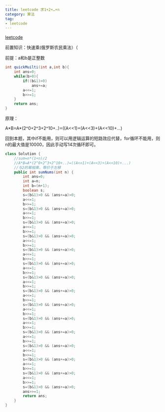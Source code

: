 ```yaml
---
title: leetcode 求1+2+…+n
category: 算法
tag:
- leetcode
---
```


[leetcode](https://leetcode-cn.com/problems/qiu-12n-lcof/)

前置知识：快速乘(俄罗斯农民乘法）（

前提：a和b是正整数

```java
int quickMuilti(int a,int b){
    int ans=0;
    while(b>0){
        if((b&1)>0)
            ans+=a;
        a<<=1;
        b>>=1;
    }
    return ans;
}
```



原理：

A\*B=A\*(2^0+2^3+2^10+..)=((A<<1)+(A<<3)+(A<<10)+...)



回到本题，其中if不能用，则可以用逻辑运算的短路效应代替，for循环不能用，则n的最大值是10000，因此手动写14次循环即可。

```java
class Solution {
    //sum=n*(1+n)/2
    //A*B=A*(2^0+2^3+2^10+..)=((A<<1)+(A<<3)+(A<<10)+...)
    //与2的幂相乘，等价于左移
    public int sumNums(int n) {
        int ans=0;
        int a=n;
        int b=(n+1);
        boolean s;
        s=(b&1)>0 && (ans+=a)>0;
        a<<=1;
        b>>=1;
        s=(b&1)>0 && (ans+=a)>0;
        a<<=1;
        b>>=1;
        s=(b&1)>0 && (ans+=a)>0;
        a<<=1;
        b>>=1;
        s=(b&1)>0 && (ans+=a)>0;
        a<<=1;
        b>>=1;
        s=(b&1)>0 && (ans+=a)>0;
        a<<=1;
        b>>=1;
        s=(b&1)>0 && (ans+=a)>0;
        a<<=1;
        b>>=1;
        s=(b&1)>0 && (ans+=a)>0;
        a<<=1;
        b>>=1;
        s=(b&1)>0 && (ans+=a)>0;
        a<<=1;
        b>>=1;
        s=(b&1)>0 && (ans+=a)>0;
        a<<=1;
        b>>=1;
        s=(b&1)>0 && (ans+=a)>0;
        a<<=1;
        b>>=1;
        s=(b&1)>0 && (ans+=a)>0;
        a<<=1;
        b>>=1;
        s=(b&1)>0 && (ans+=a)>0;
        a<<=1;
        b>>=1;
        s=(b&1)>0 && (ans+=a)>0;
        a<<=1;
        b>>=1;
        s=(b&1)>0 && (ans+=a)>0;
        a<<=1;
        b>>=1;
        s=(b&1)>0 && (ans+=a)>0;
        ans>>=1;
        return ans;
    }
}
```

